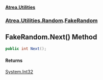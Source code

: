 #### [Atrea.Utilities](./index.md 'index')
### [Atrea.Utilities.Random](./Atrea-Utilities-Random.md 'Atrea.Utilities.Random').[FakeRandom](./Atrea-Utilities-Random-FakeRandom.md 'Atrea.Utilities.Random.FakeRandom')
## FakeRandom.Next() Method
```csharp
public int Next();
```
#### Returns
[System.Int32](https://docs.microsoft.com/en-us/dotnet/api/System.Int32 'System.Int32')  
